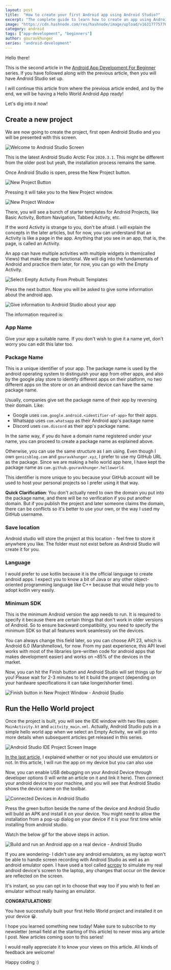 ```yaml
---
layout: post
title:  "How to create your first Android app using Android Studio?"
excerpt: "The complete guide to learn how to create an app using Android Studio IDE."
image: "https://cdn.hashnode.com/res/hashnode/image/upload/v1631777577034/9OA5pi8ph.png"
category: android
tags: ["app-development", "beginners"]
author: gouravkhunger
series: "android-development"
---
```


Hello there!

This is the second article in the [Android App Development For Beginner](https://genicsblog.com/series/android-development) series. If you have followed along with the previous article, then you will have Android Studio set up.

I will continue this article from where the previous article ended, and by the end, we will be having a Hello World Android App ready!

Let's dig into it now!

## Create a new project

We are now going to create the project, first open Android Studio and you will be presented with this screen.

![Welcome to Android Studio Screen](https://cdn.hashnode.com/res/hashnode/image/upload/v1631772463954/WoC110PBE.png)

This is the latest Android Studio Arctic Fox `2020.3.1`. This might be different from the older post but yeah, the installation process remains the same.

Once Android Studio is open, press the New Project button.

![New Project Button](https://cdn.hashnode.com/res/hashnode/image/upload/v1631772561088/aBJwhkyQ_.png)

Pressing it will take you to the New Project window.

![New Project Window](https://cdn.hashnode.com/res/hashnode/image/upload/v1631731580840/3jpz5Ssw7.png)

There, you will see a bunch of starter templates for Android Projects, like Basic Activity, Bottom Navigation, Tabbed Activity, etc. 

If the word Activity is strange to you, don't be afraid. I will explain the concepts in the later articles, but for now, you can understand that an Activity is like a page in the app. Anything that you see in an app, that is, the page, is called an Activity.

An app can have multiple activities with multiple widgets in them(called Views) that make the app functional. We will dig into the fundamentals of Android and practice them later, for now, you can go with the Empty Activity.

![Select Empty Activity From Prebuilt Templates](https://cdn.hashnode.com/res/hashnode/image/upload/v1631732822722/J6Kp0MJqq.png)

Press the next button. Now you will be asked to give some information about the android app. 

![Give information to Android Studio about your app](https://cdn.hashnode.com/res/hashnode/image/upload/v1631733019453/GNXLb_Ode.png)

The information required is:

### App Name 

Give your app a suitable name. If you don't wish to give it a name yet, don't worry you can edit this later too.

### Package Name

This is a unique identifier of your app. The package name is used by the android operating system to distinguish your app from other apps, and also by the google play store to identify different apps on their platform, no two different apps on the store or on an android device can have the same package name.

Usually, companies give set the package name of their app by reversing their domain. Like:

- Google uses `com.google.android.<identifier-of-app>` for their apps.
- Whatsapp uses `com.whatsapp` as their Android app's package name
- Discord uses `com.discord` as their app's package name.

In the same way, if you do have a domain name registered under your name, you can proceed to create a package name as explained above.

Otherwise, you can use the same structure as I am using. Even though I own `genicsblog.com` and `gouravkhunger.xyz`, I prefer to use my GitHub URL as the package. Since we are making a hello world app here, I have kept the package name as `com.github.gouravkhunger.helloworld`.

This identifier is more unique to you because your GitHub account will be used to host your personal projects so I prefer using it that way.

**Quick Clarification**: You don't actually need to own the domain you put into the package name, and there will be no verification if you put another domain. But if you publish the project and later someone claims the domain, there can be conflicts so it's better to use your own, or the way I used my GitHub username.

### Save location

Android studio will store the project at this location - feel free to store it anywhere you like. The folder must not exist before as Android Studio will create it for you.

### Language

I would prefer to use kotlin because it is the official language to create android apps. I expect you to know a bit of Java or any other object-oriented programming language like C++ because that would help you to adopt kotlin very easily.

### Minimum SDK

This is the minimum Android version the app needs to run. It is required to specify it because there are certain things that don't work in older versions of Android. So to ensure backward compatibility, you need to specify the minimum SDK so that all features work seamlessly on the devices.

You can always change this field later, so you can choose API 23, which is Android 6.0 (Marshmellow), for now. From my past experience, this API level works with most of the libraries (pre-written code for android apps that makes development easier) and works on ~85% of the devices in the market.

Now, you can hit the Finish button and Android Studio will set things up for you! Please wait for 2-3 minutes to let it build the project (depending on your hardware specifications it can take longer/shorter time).

![Finish button in New Project Window - Android Studio](https://cdn.hashnode.com/res/hashnode/image/upload/v1631734256571/QJ9wDuGId.png)

## Run the Hello World project

Once the project is built, you will see the IDE window with two files open: `MainActivity.kt` and `acitvity_main.xml`. Actually, Android Studio puts in a simple hello world app when we select an Empty Activity, we will go into more details when subsequent articles get released in this series.

![Android Studio IDE Project Screen Image](https://cdn.hashnode.com/res/hashnode/image/upload/v1631773265969/Sq2JDNXFps.png)

[In the last article](https://genicsblog.com/beginning-android-development-with-android-studio#emulators-yes-or-no), I explained whether or not you should use emulators or not. In this article, I will run the app on my device but you can also use 

Now, you can enable USB debugging on your Android Device through developer options (I will write an article on it and link it here). Then connect your android device to your machine, and you will see that Android Studio shows the device name on the toolbar.

![Connected Devices in Android Studio](https://cdn.hashnode.com/res/hashnode/image/upload/v1631774295972/kWzS5YgOC.png)

Press the green button beside the name of the device and Android Studio will build an APK  and install it on your device. You might need to allow the installation from a pop-up dialog on your device if it is your first time while installing from android studio.

Watch the below gif for the above steps in action.

![Build and run an Android app on a real device - Android Studio](https://cdn.hashnode.com/res/hashnode/image/upload/v1631775449659/4y5k5NRlC.gif)

If you are wondering- I didn't use any android emulators, as my laptop won't be able to handle screen recording with Android Studio as well as an android emulator open. I have used a tool called [scrcpy](https://github.com/Genymobile/scrcpy) to simulate my real android device's screen to the laptop, any changes that occur on the device are reflected on the screen.

It's instant, so you can opt in to choose that way too if you wish to feel an emulator without really having an emulator.

**CONGRATULATIONS**!

You have successfully built your first Hello World project and installed it on your device 😀.

I hope you learned something new today! Make sure to subscribe to my newsletter (email field at the starting of this article) to never miss any article I post. New articles coming soon to this series!

I would really appreciate it to know your views on this article. All kinds of feedback are welcome!

Happy coding :)